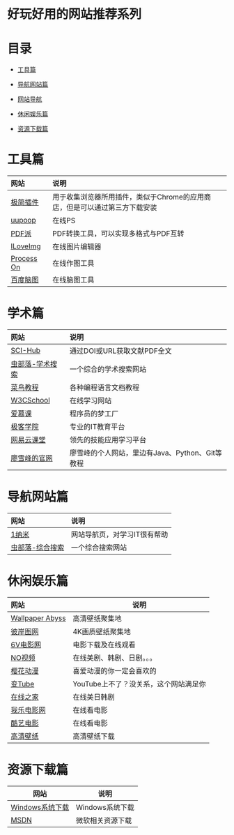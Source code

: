 # 好玩好用的网站推荐系列

# 目录

-   [工具篇](#工具篇)

-   [导航网站篇](#导航网站篇)

-   [网站导航](#网站导航)
-   [休闲娱乐篇](#休闲娱乐篇)
-   [资源下载篇](#资源下载篇)

# 工具篇

| 网站                                         | 说明                                       |
|:------------------------------------------ |:---------------------------------------- |
| [极简插件](https://chrome.zzzmh.cn/)           | 用于收集浏览器所用插件，类似于Chrome的应用商店，但是可以通过第三方下载安装 |
| [uupoop](https://www.uupoop.com/)          | 在线PS                                     |
| [PDF派](https://www.pdfpai.com)             | PDF转换工具，可以实现多格式与PDF互转                    |
| [ILoveImg](https://www.iloveimg.com/zh-cn) | 在线图片编辑器                                  |
| [Process On](https://v3.processon.com/)    | 在线作图工具                                   |
| [百度脑图](https://naotu.baidu.com)            | 在线脑图工具                                   |

# 学术篇

| 网站                                          | 说明                 |
|:------------------------------------------- |:------------------ |
| [SCI-Hub](http://sci-hub.tw/)               | 通过DOI或URL获取文献PDF全文 |
| [虫部落-学术搜索](https://scholar.chongbuluo.com/) | 一个综合的学术搜索网站        |
| [菜鸟教程](https://www.runoob.com/)             | 各种编程语言文档教程         |
| [W3CSchool](https://www.w3cschool.cn/)      | 在线学习网站             |
| [爱慕课](https://www.imooc.com/)               | 程序员的梦工厂            |
| [极客学院](https://www.jikexueyuan.com/)        | 专业的IT教育平台          |
| [网易云课堂](https://study.163.com/)             | 领先的技能应用学习平台        |
| [廖雪峰的官网](https://www.liaoxuefeng.com/)      | 廖雪峰的个人网站，里边有Java、Python、Git等教程 |

# 导航网站篇

| 网站                                        | 说明              |
|:----------------------------------------- |:--------------- |
| [1纳米](http://1nami.com/)                  | 网站导航页，对学习IT很有帮助 |
| [虫部落-综合搜索](https://search.chongbuluo.com) | 一个综合搜索网站        |

# 休闲娱乐篇

| 网站                                                         | 说明                                  |
| :----------------------------------------------------------- | ------------------------------------- |
| [Wallpaper Abyss](https://wall.alphacoders.com/?lang=Chinese) | 高清壁纸聚集地                        |
| [彼岸图网](http://pic.netbian.com/)                          | 4K画质壁纸聚集地                      |
| [6V电影网](https://www.66s.cc/?jevsfm=z8iuj3)                | 电影下载及在线观看                    |
| [NO视频](https://www.novipnoad.com/)                         | 在线美剧、韩剧、日剧。。。            |
| [樱花动漫](http://www.yhdm.tv/)                              | 喜爱动漫的你一定会喜欢的              |
| [变Tube](https://www.biantube.com/)                          | YouTube上不了？没关系，这个网站满足你 |
| [在线之家](https://www.zxzjs.com/)                           | 在线美日韩剧                          |
| [我乐电影网](http://56dy.com/)                               | 在线看电影                            |
| [酷艺电影](https://www.kuyitv.com/)                          | 在线看电影                            |
| [高清壁纸](https://hdqwalls.com/)                            | 高清壁纸下载                          |

# 资源下载篇

| 网站                                                    | 说明             |
| ------------------------------------------------------- | ---------------- |
| [Windows系统下载](https://tb.rg-adguard.net/public.php) | Windows系统下载  |
| [MSDN](https://msdn.itellyou.cn/)                       | 微软相关资源下载 |
